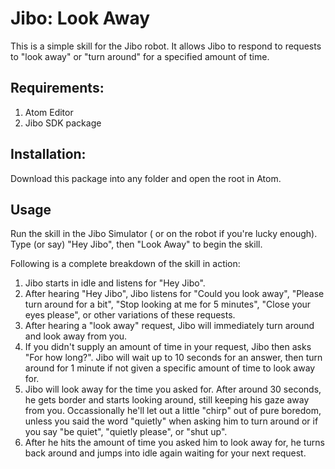 # Jibo: Look Away

This is a simple skill for the Jibo robot. It allows Jibo to respond to requests to "look away" or "turn around" for a specified amount of time.

## Requirements:

1. Atom Editor
2. Jibo SDK package

## Installation:

Download this package into any folder and open the root in Atom.

## Usage

Run the skill in the Jibo Simulator ( or on the robot if you're lucky enough). Type (or say) "Hey Jibo", then "Look Away" to begin the skill.

Following is a complete breakdown of the skill in action:

1. Jibo starts in idle and listens for "Hey Jibo".
2. After hearing "Hey Jibo", Jibo listens for "Could you look away", "Please turn around for a bit", "Stop looking at me for 5 minutes", "Close your eyes please", or other variations of these requests.
3. After hearing a "look away" request, Jibo will immediately turn around and look away from you.
4. If you didn't supply an amount of time in your request, Jibo then asks "For how long?". Jibo will wait up to 10 seconds for an answer, then turn around for 1 minute if not given a specific amount of time to look away for.
5. Jibo will look away for the time you asked for. After around 30 seconds, he gets border and starts looking around, still keeping his gaze away from you. Occassionally he'll let out a little "chirp" out of pure boredom, unless you said the word "quietly" when asking him to turn around or if you say "be quiet", "quietly please", or "shut up".
6. After he hits the amount of time you asked him to look away for, he turns back around and jumps into idle again waiting for your next request.

